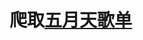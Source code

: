 # 爬取[五月天歌单](https://y.qq.com/portal/search.html#page=1&searchid=1&remoteplace=txt.yqq.top&t=song&w=五月天)

